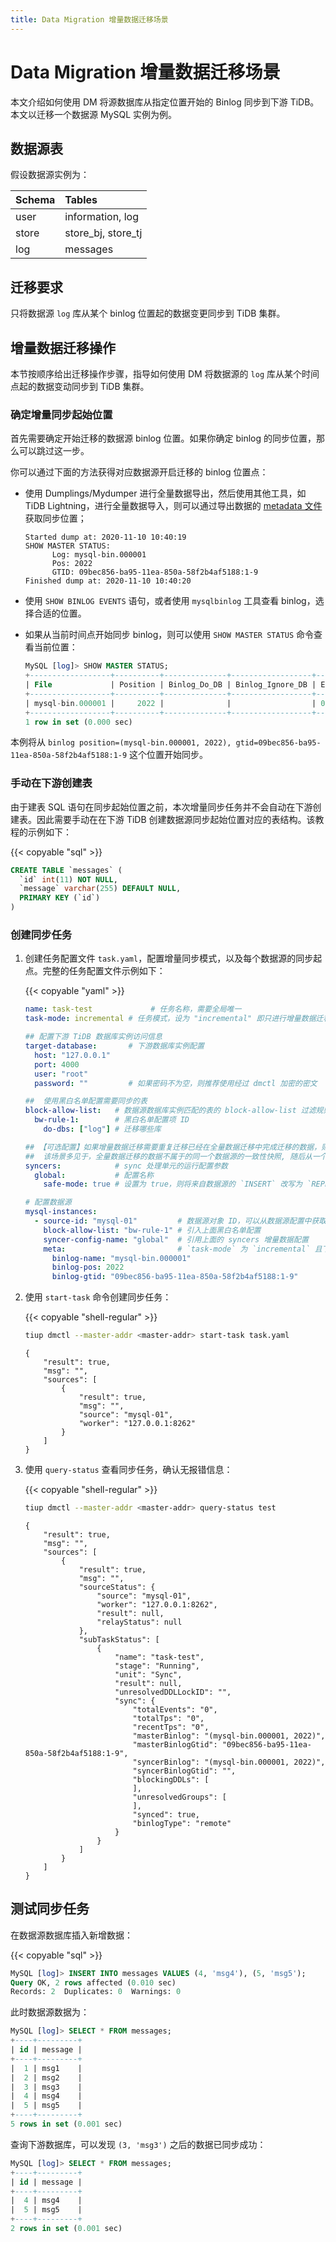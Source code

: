 ```yaml
---
title: Data Migration 增量数据迁移场景
---
```


# Data Migration 增量数据迁移场景

本文介绍如何使用 DM 将源数据库从指定位置开始的 Binlog 同步到下游 TiDB。本文以迁移一个数据源 MySQL 实例为例。

## 数据源表

假设数据源实例为：

| Schema | Tables |
|:------|:------|
| user  | information, log |
| store | store_bj, store_tj |
| log   | messages |

## 迁移要求

只将数据源 `log` 库从某个 binlog 位置起的数据变更同步到 TiDB 集群。

## 增量数据迁移操作

本节按顺序给出迁移操作步骤，指导如何使用 DM 将数据源的 `log` 库从某个时间点起的数据变动同步到 TiDB 集群。

### 确定增量同步起始位置

首先需要确定开始迁移的数据源 binlog 位置。如果你确定 binlog 的同步位置，那么可以跳过这一步。

你可以通过下面的方法获得对应数据源开启迁移的 binlog 位置点：

- 使用 Dumplings/Mydumper 进行全量数据导出，然后使用其他工具，如 TiDB Lightning，进行全量数据导入，则可以通过导出数据的 [metadata 文件](https://docs.pingcap.com/zh/tidb/stable/dumpling-overview#%E8%BE%93%E5%87%BA%E6%96%87%E4%BB%B6%E6%A0%BC%E5%BC%8F)获取同步位置；

  ```file
  Started dump at: 2020-11-10 10:40:19
  SHOW MASTER STATUS:
        Log: mysql-bin.000001
        Pos: 2022
        GTID: 09bec856-ba95-11ea-850a-58f2b4af5188:1-9 
  Finished dump at: 2020-11-10 10:40:20
  ```
  
- 使用 `SHOW BINLOG EVENTS` 语句，或者使用 `mysqlbinlog` 工具查看 binlog，选择合适的位置。
- 如果从当前时间点开始同步 binlog，则可以使用 `SHOW MASTER STATUS` 命令查看当前位置：

  ```sql
  MySQL [log]> SHOW MASTER STATUS;
  +------------------+----------+--------------+------------------+------------------------------------------+
  | File             | Position | Binlog_Do_DB | Binlog_Ignore_DB | Executed_Gtid_Set                        |
  +------------------+----------+--------------+------------------+------------------------------------------+
  | mysql-bin.000001 |     2022 |              |                  | 09bec856-ba95-11ea-850a-58f2b4af5188:1-9 |
  +------------------+----------+--------------+------------------+------------------------------------------+
  1 row in set (0.000 sec)
  ```

本例将从 `binlog position=(mysql-bin.000001, 2022), gtid=09bec856-ba95-11ea-850a-58f2b4af5188:1-9` 这个位置开始同步。

### 手动在下游创建表

由于建表 SQL 语句在同步起始位置之前，本次增量同步任务并不会自动在下游创建表。因此需要手动在在下游 TiDB 创建数据源同步起始位置对应的表结构。该教程的示例如下：

{{< copyable "sql" >}}

```sql
CREATE TABLE `messages` (
  `id` int(11) NOT NULL,
  `message` varchar(255) DEFAULT NULL,
  PRIMARY KEY (`id`)
)
```

### 创建同步任务

1. 创建任务配置文件 `task.yaml`，配置增量同步模式，以及每个数据源的同步起点。完整的任务配置文件示例如下：

   {{< copyable "yaml" >}}

   ```yaml
   name: task-test             # 任务名称，需要全局唯一
   task-mode: incremental # 任务模式，设为 "incremental" 即只进行增量数据迁移

   ## 配置下游 TiDB 数据库实例访问信息
   target-database:       # 下游数据库实例配置
     host: "127.0.0.1"
     port: 4000
     user: "root"
     password: ""         # 如果密码不为空，则推荐使用经过 dmctl 加密的密文

   ##  使用黑白名单配置需要同步的表
   block-allow-list:   # 数据源数据库实例匹配的表的 block-allow-list 过滤规则集，如果 DM 版本早于 v2.0.0-beta.2 则使用 black-white-list
     bw-rule-1:        # 黑白名单配置项 ID
       do-dbs: ["log"] # 迁移哪些库

   ## 【可选配置】如果增量数据迁移需要重复迁移已经在全量数据迁移中完成迁移的数据，则需要开启 safe mode 避免增量数据迁移报错。
   ##  该场景多见于，全量数据迁移的数据不属于的同一个数据源的一致性快照, 随后从一个早于全量迁移数据之前的位置开始同步增量数据。
   syncers:            # sync 处理单元的运行配置参数
     global:           # 配置名称
       safe-mode: true # 设置为 true，则将来自数据源的 `INSERT` 改写为 `REPLACE`，将 `UPDATE` 改写为 `DELETE` 与 `REPLACE`，保证在表结构中存在主键或唯一索引的条件下迁移数据时可以重复导入 DML。在启动或恢复增量复制任务的前 5 分钟内 TiDB DM 会自动启动 safe mode

   # 配置数据源
   mysql-instances:
     - source-id: "mysql-01"         # 数据源对象 ID，可以从数据源配置中获取
       block-allow-list: "bw-rule-1" # 引入上面黑白名单配置
       syncer-config-name: "global"  # 引用上面的 syncers 增量数据配置
       meta:                         # `task-mode` 为 `incremental` 且下游数据库的 `checkpoint` 不存在时 binlog 迁移开始的位置; 如果 `checkpoint` 存在，以 `checkpoint` 为准
         binlog-name: "mysql-bin.000001"
         binlog-pos: 2022
         binlog-gtid: "09bec856-ba95-11ea-850a-58f2b4af5188:1-9"
   ```

2. 使用 `start-task` 命令创建同步任务：

   {{< copyable "shell-regular" >}}

   ```bash
   tiup dmctl --master-addr <master-addr> start-task task.yaml
   ```

   ```
   {
       "result": true,
       "msg": "",
       "sources": [
           {
               "result": true,
               "msg": "",
               "source": "mysql-01",
               "worker": "127.0.0.1:8262"
           }
       ]
   }
   ```

3. 使用 `query-status` 查看同步任务，确认无报错信息：

   {{< copyable "shell-regular" >}}

   ```bash
   tiup dmctl --master-addr <master-addr> query-status test
   ```

   ```
   {
       "result": true,
       "msg": "",
       "sources": [
           {
               "result": true,
               "msg": "",
               "sourceStatus": {
                   "source": "mysql-01",
                   "worker": "127.0.0.1:8262",
                   "result": null,
                   "relayStatus": null
               },
               "subTaskStatus": [
                   {
                       "name": "task-test",
                       "stage": "Running",
                       "unit": "Sync",
                       "result": null,
                       "unresolvedDDLLockID": "",
                       "sync": {
                           "totalEvents": "0",
                           "totalTps": "0",
                           "recentTps": "0",
                           "masterBinlog": "(mysql-bin.000001, 2022)",
                           "masterBinlogGtid": "09bec856-ba95-11ea-850a-58f2b4af5188:1-9",
                           "syncerBinlog": "(mysql-bin.000001, 2022)",
                           "syncerBinlogGtid": "",
                           "blockingDDLs": [
                           ],
                           "unresolvedGroups": [
                           ],
                           "synced": true,
                           "binlogType": "remote"
                       }
                   }
               ]
           }
       ]
   }
   ```

## 测试同步任务

在数据源数据库插入新增数据：

{{< copyable "sql" >}}

```sql
MySQL [log]> INSERT INTO messages VALUES (4, 'msg4'), (5, 'msg5');
Query OK, 2 rows affected (0.010 sec)
Records: 2  Duplicates: 0  Warnings: 0
```

此时数据源数据为：

```sql
MySQL [log]> SELECT * FROM messages;
+----+---------+
| id | message |
+----+---------+
|  1 | msg1    |
|  2 | msg2    |
|  3 | msg3    |
|  4 | msg4    |
|  5 | msg5    |
+----+---------+
5 rows in set (0.001 sec)
```

查询下游数据库，可以发现 `(3, 'msg3')` 之后的数据已同步成功：

```sql
MySQL [log]> SELECT * FROM messages;
+----+---------+
| id | message |
+----+---------+
|  4 | msg4    |
|  5 | msg5    |
+----+---------+
2 rows in set (0.001 sec)
```
